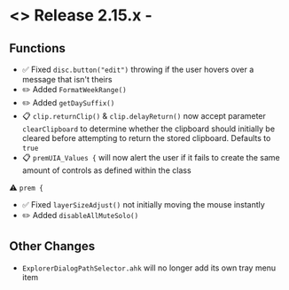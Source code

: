 # <> Release 2.15.x - 

## Functions
- ✅ Fixed `disc.button("edit")` throwing if the user hovers over a message that isn't theirs
- ✏️ Added `FormatWeekRange()`
- ✏️ Added `getDaySuffix()`
- 📋 `clip.returnClip()` & `clip.delayReturn()` now accept parameter `clearClipboard` to determine whether the clipboard should initially be cleared before attempting to return the stored clipboard. Defaults to `true`
- 📋 `premUIA_Values {` will now alert the user if it fails to create the same amount of controls as defined within the class

⚠️ `prem {`
- ✅ Fixed `layerSizeAdjust()` not initially moving the mouse instantly
- ✏️ Added `disableAllMuteSolo()`

## Other Changes
- `ExplorerDialogPathSelector.ahk` will no longer add its own tray menu item